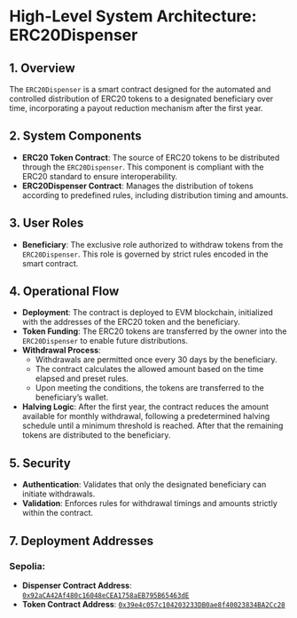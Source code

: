 # High-Level System Architecture: ERC20Dispenser

## 1. Overview

The `ERC20Dispenser` is a smart contract designed for the automated and controlled distribution of ERC20 tokens to a designated beneficiary over time, incorporating a payout reduction mechanism after the first year.

## 2. System Components

- **ERC20 Token Contract**: The source of ERC20 tokens to be distributed through the `ERC20Dispenser`. This component is compliant with the ERC20 standard to ensure interoperability.
- **ERC20Dispenser Contract**: Manages the distribution of tokens according to predefined rules, including distribution timing and amounts.

## 3. User Roles

- **Beneficiary**: The exclusive role authorized to withdraw tokens from the `ERC20Dispenser`. This role is governed by strict rules encoded in the smart contract.


## 4. Operational Flow

- **Deployment**: The contract is deployed to EVM blockchain, initialized with the addresses of the ERC20 token and the beneficiary.
- **Token Funding**: The ERC20 tokens are transferred by the owner into the `ERC20Dispenser` to enable future distributions.
- **Withdrawal Process**:
  - Withdrawals are permitted once every 30 days by the beneficiary.
  - The contract calculates the allowed amount based on the time elapsed and preset rules.
  - Upon meeting the conditions, the tokens are transferred to the beneficiary’s wallet.
- **Halving Logic**: After the first year, the contract reduces the amount available for monthly withdrawal, following a predetermined halving schedule until a minimum threshold is reached. After that the remaining tokens are distributed to the beneficiary.

## 5. Security

- **Authentication**: Validates that only the designated beneficiary can initiate withdrawals.
- **Validation**: Enforces rules for withdrawal timings and amounts strictly within the contract.

## 7. Deployment Addresses 

### Sepolia:

- **Dispenser Contract Address**: [`0x92aCA42Af480c16048eCEA1758aEB795B65463dE`](https://sepolia.etherscan.io/address/0x39e4c057c104203233DB0ae8f40023834BA2Cc28#code)
- **Token Contract Address**: [`0x39e4c057c104203233DB0ae8f40023834BA2Cc28`](https://sepolia.etherscan.io/token/0x92aca42af480c16048ecea1758aeb795b65463de)